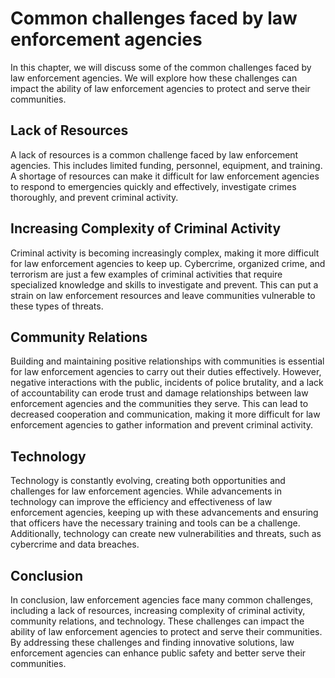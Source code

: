 Common challenges faced by law enforcement agencies
=============================================================================================

In this chapter, we will discuss some of the common challenges faced by law enforcement agencies. We will explore how these challenges can impact the ability of law enforcement agencies to protect and serve their communities.

Lack of Resources
-----------------

A lack of resources is a common challenge faced by law enforcement agencies. This includes limited funding, personnel, equipment, and training. A shortage of resources can make it difficult for law enforcement agencies to respond to emergencies quickly and effectively, investigate crimes thoroughly, and prevent criminal activity.

Increasing Complexity of Criminal Activity
------------------------------------------

Criminal activity is becoming increasingly complex, making it more difficult for law enforcement agencies to keep up. Cybercrime, organized crime, and terrorism are just a few examples of criminal activities that require specialized knowledge and skills to investigate and prevent. This can put a strain on law enforcement resources and leave communities vulnerable to these types of threats.

Community Relations
-------------------

Building and maintaining positive relationships with communities is essential for law enforcement agencies to carry out their duties effectively. However, negative interactions with the public, incidents of police brutality, and a lack of accountability can erode trust and damage relationships between law enforcement agencies and the communities they serve. This can lead to decreased cooperation and communication, making it more difficult for law enforcement agencies to gather information and prevent criminal activity.

Technology
----------

Technology is constantly evolving, creating both opportunities and challenges for law enforcement agencies. While advancements in technology can improve the efficiency and effectiveness of law enforcement agencies, keeping up with these advancements and ensuring that officers have the necessary training and tools can be a challenge. Additionally, technology can create new vulnerabilities and threats, such as cybercrime and data breaches.

Conclusion
----------

In conclusion, law enforcement agencies face many common challenges, including a lack of resources, increasing complexity of criminal activity, community relations, and technology. These challenges can impact the ability of law enforcement agencies to protect and serve their communities. By addressing these challenges and finding innovative solutions, law enforcement agencies can enhance public safety and better serve their communities.
